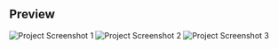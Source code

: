 ## Preview

![Project Screenshot 1](https://imgur.com/a/1bP6N6c)
![Project Screenshot 2](https://imgur.com/a/1bP6N6c)
![Project Screenshot 3](https://imgur.com/a/1bP6N6c)
